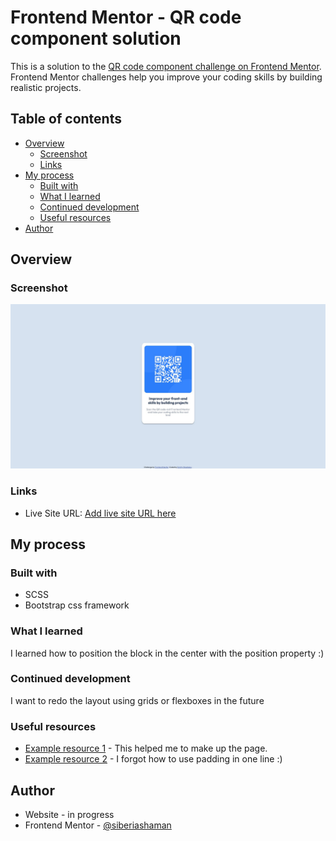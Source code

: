 # Frontend Mentor - QR code component solution

This is a solution to the [QR code component challenge on Frontend Mentor](https://www.frontendmentor.io/challenges/qr-code-component-iux_sIO_H). Frontend Mentor challenges help you improve your coding skills by building realistic projects. 

## Table of contents

- [Overview](#overview)
  - [Screenshot](#screenshot)
  - [Links](#links)
- [My process](#my-process)
  - [Built with](#built-with)
  - [What I learned](#what-i-learned)
  - [Continued development](#continued-development)
  - [Useful resources](#useful-resources)
- [Author](#author)


## Overview

### Screenshot

![](./screenshot.jpg)


### Links

- Live Site URL: [Add live site URL here](https://siberiashaman.github.io/qr-code/)

## My process

### Built with

- SCSS
- Bootstrap css framework

### What I learned

I learned how to position the block in the center with the position property :)

### Continued development

I want to redo the layout using grids or flexboxes in the future

### Useful resources

- [Example resource 1](https://getbootstrap.com/docs/5.2/getting-started/introduction/) - This helped me to make up the page.
- [Example resource 2](https://developer.mozilla.org/en-US/docs/Web/CSS/padding) - I forgot how to use padding in one line :)


## Author

- Website -  in progress
- Frontend Mentor - [@siberiashaman](https://www.frontendmentor.io/profile/siberiashaman)


